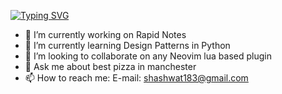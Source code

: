 <!-- ### Hi there 👋 -->
[![Typing SVG](https://readme-typing-svg.herokuapp.com?duration=3000&width=500&lines=Hi+there%2C+I+am+Shashwat+Pragya;2%2B+Years+of+development+experience)](https://git.io/typing-svg)

<!--
**shashwat183/shashwat183** is a ✨ _special_ ✨ repository because its `README.md` (this file) appears on your GitHub profile.

Here are some ideas to get you started:
-->

- 🔭 I’m currently working on Rapid Notes
- 🌱 I’m currently learning Design Patterns in Python
- 👯 I’m looking to collaborate on any Neovim lua based plugin
- 💬 Ask me about best pizza in manchester
- 📫 How to reach me: E-mail: shashwat183@gmail.com
<!-- - 🤔 I’m looking for help with ... -->
<!-- - 😄 Pronouns: ... -->
<!-- - ⚡ Fun fact: ... -->
